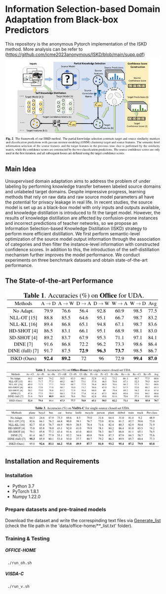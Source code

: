 # Information Selection-based Domain Adaptation from Black-box Predictors
This repository is the anonymous Pytorch implementation of the ISKD method. More analysis can be refer to (https://github.com/icme2023anonymous/ISKD/blob/main/supp.pdf)
![Alternative text](./image/framework.png)
## Main Idea
Unsupervised domain adaptation aims to address the problem of under labeling by performing knowledge transfer between labeled source domains and unlabeled target domains.
Despite impressive progress, learning methods that rely on raw data and raw source model parameters all have the potential for privacy leakage in real life.
In recent studies, the source model is set up as a black-box model with only inputs and outputs available, and knowledge distillation is introduced to fit the target model.
However, the results of knowledge distillation are affected by confusion-prone instances and incorrect predictions of teacher networks, so we propose an Information Selection-based Knowledge Distillation (ISKD) strategy to perform more efficient distillation. 
We first perform semantic-level optimization of the source model output information through the association of categories and then filter the instance-level information with constructed confidence scores. In addition to this, the introduction of the self-distillation mechanism further improves the model performance. We conduct experiments on three benchmark datasets and obtain state-of-the-art performance.
## The State-of-the-art Performance
![Alternative text](./image/office.png)
![Alternative text](./image/officehome.png)
![Alternative text](./image/visdac.png)

## Installation and Requirements

### Installation

- Python 3.7
- PyTorch 1.8.1
- Numpy 1.22.0

### Prepare datasets and pre-trained models
Download the dataset and write the correspinding text files via [Generate_list](https://github.com/tim-learn/Generate_list) (check the file path in the 'data/office-home/**_list.txt' folder).

### Training & Testing
##### OFFICE-HOME 
     ./run_oh.sh
      
##### VISDA-C
     ./run_v.sh
 
